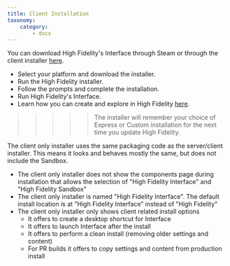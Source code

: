 ```yaml
---
title: Client Installation
taxonomy:
    category:
        - docs
---
```

You can download High Fidelity's Interface through Steam or through the client installer [here](https://highfidelity.com/download).

* Select your platform and download the installer.
* Run the High Fidelity installer.
* Follow the prompts and complete the installation.
* Run High Fidelity's Interface. 
* Learn how you can create and explore in High Fidelity [here](https://docs.highfidelity.com/create-and-explore). 


> > > > > The installer will remember your choice of Express or Custom installation for the next time you update High Fidelity. 

The client only installer uses the same packaging code as the server/client installer. This means it looks and behaves mostly the same, but does not include the Sandbox.
+ The client only installer does not show the components page during installation that allows the selection of "High Fidelity Interface" and "High Fidelity Sandbox"
+ The client only installer is named "High Fidelity Interface". The default install location is at "High Fidelity Interface" instead of "High Fidelity"
+ The client only installer only shows client related install options
  - It offers to create a desktop shortcut for Interface
  - It offers to launch Interface after the install
  - It offers to perform a clean install (removing older settings and content)
  - For PR builds it offers to copy settings and content from production install
